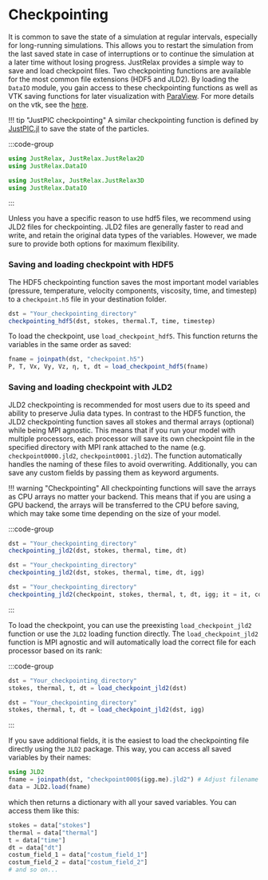# Checkpointing

It is common to save the state of a simulation at regular intervals, especially for long-running simulations. This allows you to restart the simulation from the last saved state in case of interruptions or to continue the simulation at a later time without losing progress. JustRelax provides a simple way to save and load checkpoint files. Two checkpointing functions are available for the most common file extensions (HDF5 and JLD2). By loading the `DataIO` module, you gain access to these checkpointing functions as well as VTK saving functions for later visualization with [ParaView](https://www.paraview.org/).
For more details on the vtk, see the [here](./subduction2D/subduction2D.md).

!!! tip "JustPIC checkpointing"  A similar checkpointing function is defined by [JustPIC.jl](https://juliageodynamics.github.io/JustPIC.jl/dev/IO/) to save the state of the particles.


:::code-group

```julia [2D module]
using JustRelax, JustRelax.JustRelax2D
using JustRelax.DataIO
```

```julia [3D module]
using JustRelax, JustRelax.JustRelax3D
using JustRelax.DataIO
```
:::

Unless you have a specific reason to use hdf5 files, we recommend using JLD2 files for checkpointing. JLD2 files are generally faster to read and write, and retain the original data types of the variables. However, we made sure to provide both options for maximum flexibility.

### Saving and loading checkpoint with HDF5
The HDF5 checkpointing function saves the most important model variables (pressure, temperature, velocity components, viscosity, time, and timestep) to a `checkpoint.h5` file in your destination folder.

```julia
dst = "Your_checkpointing_directory"
checkpointing_hdf5(dst, stokes, thermal.T, time, timestep)
```

To load the checkpoint, use `load_checkpoint_hdf5`. This function returns the variables in the same order as saved:

```julia
fname = joinpath(dst, "checkpoint.h5")
P, T, Vx, Vy, Vz, η, t, dt = load_checkpoint_hdf5(fname)
```

### Saving and loading checkpoint with JLD2
JLD2 checkpointing is recommended for most users due to its speed and ability to preserve Julia data types. In contrast to the HDF5 function, the JLD2 checkpointing function saves all stokes and thermal arrays (optional) while being MPI agnostic. This means that if you run your model with multiple processors, each processor will save its own checkpoint file in the specified directory with MPI rank attached to the name (e.g. `checkpoint0000.jld2`, `checkpoint0001.jld2`). The function automatically handles the naming of these files to avoid overwriting. Additionally, you can save any custom fields by passing them as keyword arguments.

!!! warning "Checkpointing" All checkpointing functions will save the arrays as CPU arrays no matter your backend. This means that if you are using a GPU backend, the arrays will be transferred to the CPU before saving, which may take some time depending on the size of your model.

:::code-group

```julia [Normal use]
dst = "Your_checkpointing_directory"
checkpointing_jld2(dst, stokes, thermal, time, dt)
```

```julia [MPI]
dst = "Your_checkpointing_directory"
checkpointing_jld2(dst, stokes, thermal, time, dt, igg)
```

```julia [Additional fields]
dst = "Your_checkpointing_directory"
checkpointing_jld2(checkpoint, stokes, thermal, t, dt, igg; it = it, costum_field_1 = some_data, costum_field_2 = example_vector)
```
:::

To load the checkpoint, you can use the preexisting `load_checkpoint_jld2` function or use the `JLD2` loading function directly. The `load_checkpoint_jld2` function is MPI agnostic and will automatically load the correct file for each processor based on its rank:

:::code-group

```julia [Normal use]
dst = "Your_checkpointing_directory"
stokes, thermal, t, dt = load_checkpoint_jld2(dst)
```

```julia [MPI]
dst = "Your_checkpointing_directory"
stokes, thermal, t, dt = load_checkpoint_jld2(dst, igg)
```
:::

If you save additional fields, it is the easiest to load the checkpointing file directly using the `JLD2` package. This way, you can access all saved variables by their names:

```julia
using JLD2
fname = joinpath(dst, "checkpoint000$(igg.me).jld2") # Adjust filename for MPI if needed
data = JLD2.load(fname)
```
which then returns a dictionary with all your saved variables. You can access them like this:

```julia
stokes = data["stokes"]
thermal = data["thermal"]
t = data["time"]
dt = data["dt"]
costum_field_1 = data["costum_field_1"]
costum_field_2 = data["costum_field_2"]
# and so on...
```
